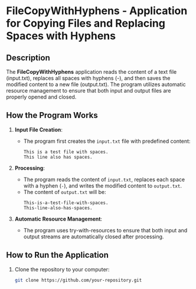# FileCopyWithHyphens - Application for Copying Files and Replacing Spaces with Hyphens

## Description

The **FileCopyWithHyphens** application reads the content of a text file (input.txt), replaces all spaces with hyphens (-), and then saves the modified content to a new file (output.txt). The program utilizes automatic resource management to ensure that both input and output files are properly opened and closed.

## How the Program Works

1. **Input File Creation**:
    - The program first creates the `input.txt` file with predefined content:
      ```
      This is a test file with spaces.
      This line also has spaces.
      ```
2. **Processing**:
    - The program reads the content of `input.txt`, replaces each space with a hyphen (`-`), and writes the modified content to `output.txt`.
    - The content of `output.txt` will be:
      ```
      This-is-a-test-file-with-spaces.
      This-line-also-has-spaces.
      ```

3. **Automatic Resource Management**:
    - The program uses try-with-resources to ensure that both input and output streams are automatically closed after processing.

## How to Run the Application

1. Clone the repository to your computer:
   ```bash
   git clone https://github.com/your-repository.git
